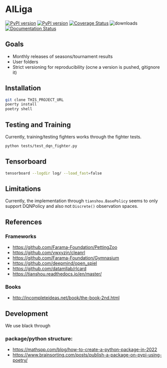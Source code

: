 # AILiga
[![PyPI version][pypi image]][pypi link] [![PyPI version][pypi versions]][pypi link] [![Coverage Status](https://coveralls.io/repos/github/APN-Pucky/ailiga/badge.svg?branch=master)](https://coveralls.io/github/APN-Pucky/ailiga?branch=master)  ![downloads](https://img.shields.io/pypi/dm/ailiga.svg) [![Documentation Status](https://readthedocs.org/projects/ailiga/badge/?version=stable)](https://ailiga.readthedocs.io/)

## Goals

* Monthly releases of seasons/tournament results
* User folders
* Strict versioning for reproducibility (ocne a version is pushed, gitignore it)

## Installation

```sh
git clone THIS_PROJECT_URL
poerty install
poetry shell
```




## Testing and Training

Currently, training/testing fighters works through the fighter tests.
```sh
python tests/test_dqn_fighter.py
```

## Tensorboard

```sh
tensorboard --logdir log/ --load_fast=false
```


## Limitations

Currently, the implementation through `tianshou.BasePolicy` seems to only support DQNPolicy and also not `Discrete()` observation spaces.

## References

### Frameworks

* https://github.com/Farama-Foundation/PettingZoo
* https://github.com/vwxyzjn/cleanrl
* https://github.com/Farama-Foundation/Gymnasium
* https://github.com/deepmind/open_spiel
* https://github.com/datamllab/rlcard
* https://tianshou.readthedocs.io/en/master/

### Books

* http://incompleteideas.net/book/the-book-2nd.html


## Development

We use black through

### package/python structure:

* https://mathspp.com/blog/how-to-create-a-python-package-in-2022
* https://www.brainsorting.com/posts/publish-a-package-on-pypi-using-poetry/

[doc stable]: https://apn-pucky.github.io/ailiga/index.html
[doc test]: https://apn-pucky.github.io/ailiga/test/index.html

[pypi image]: https://badge.fury.io/py/ailiga.svg
[pypi link]: https://pypi.org/project/ailiga/
[pypi versions]: https://img.shields.io/pypi/pyversions/ailiga.svg

[a s image]: https://github.com/APN-Pucky/ailiga/actions/workflows/stable.yml/badge.svg
[a s link]: https://github.com/APN-Pucky/ailiga/actions/workflows/stable.yml
[a t link]: https://github.com/APN-Pucky/ailiga/actions/workflows/test.yml
[a t image]: https://github.com/APN-Pucky/ailiga/actions/workflows/test.yml/badge.svg

[cc s q i]: https://app.codacy.com/project/badge/Grade/38630d0063814027bd4d0ffaa73790a2?branch=stable
[cc s q l]: https://www.codacy.com/gh/APN-Pucky/ailiga/dashboard?utm_source=github.com&amp;utm_medium=referral&amp;utm_content=APN-Pucky/ailiga&amp;utm_campaign=Badge_Grade?branch=stable
[cc s c i]: https://app.codacy.com/project/badge/Coverage/38630d0063814027bd4d0ffaa73790a2?branch=stable
[cc s c l]: https://www.codacy.com/gh/APN-Pucky/ailiga/dashboard?utm_source=github.com&utm_medium=referral&utm_content=APN-Pucky/ailiga&utm_campaign=Badge_Coverage?branch=stable

[cc q i]: https://app.codacy.com/project/badge/Grade/38630d0063814027bd4d0ffaa73790a2
[cc q l]: https://www.codacy.com/gh/APN-Pucky/ailiga/dashboard?utm_source=github.com&amp;utm_medium=referral&amp;utm_content=APN-Pucky/ailiga&amp;utm_campaign=Badge_Grade
[cc c i]: https://app.codacy.com/project/badge/Coverage/38630d0063814027bd4d0ffaa73790a2
[cc c l]: https://www.codacy.com/gh/APN-Pucky/ailiga/dashboard?utm_source=github.com&utm_medium=referral&utm_content=APN-Pucky/ailiga&utm_campaign=Badge_Coverage

[c s i]: https://coveralls.io/repos/github/APN-Pucky/ailiga/badge.svg?branch=stable
[c s l]: https://coveralls.io/github/APN-Pucky/ailiga?branch=stable
[c t l]: https://coveralls.io/github/APN-Pucky/ailiga?branch=master
[c t i]: https://coveralls.io/repos/github/APN-Pucky/ailiga/badge.svg?branch=master

[rtd s i]: https://readthedocs.org/projects/ailiga/badge/?version=stable
[rtd s l]: https://ailiga.readthedocs.io/en/stable/?badge=stable
[rtd t i]: https://readthedocs.org/projects/ailiga/badge/?version=latest
[rtd t l]: https://ailiga.readthedocs.io/en/latest/?badge=latest
